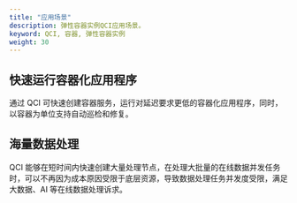 ```yaml
---
title: "应用场景"
description: 弹性容器实例QCI应用场景。
keyword: QCI, 容器, 弹性容器实例
weight: 30
---
```


## 快速运行容器化应用程序

通过 QCI 可快速创建容器服务，运行对延迟要求更低的容器化应用程序，同时，以容器为单位支持自动巡检和修复。

## 海量数据处理

QCI 能够在短时间内快速创建大量处理节点，在处理大批量的在线数据并发任务时，可以不再因为成本原因受限于底层资源，导致数据处理任务并发度受限，满足大数据、AI 等在线数据处理诉求。